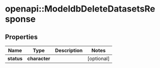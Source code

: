 # openapi::ModeldbDeleteDatasetsResponse


## Properties
Name | Type | Description | Notes
------------ | ------------- | ------------- | -------------
**status** | **character** |  | [optional] 


